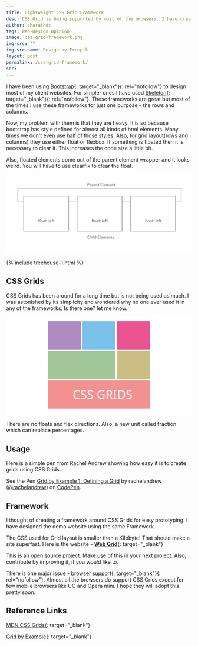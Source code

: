 ```yaml
---
title: Lightweight CSS Grid Framework
desc: CSS Grid is being supported by most of the browsers. I have created a framework built around this for my next websites. The CSS weighs only around a Kilobyte! I hope other frameworks migrate to CSS Grid soon. 
author: sharathdt
tags: Web-Design Opinion
image: css-grid-framework.png
img-src: ""
img-src-name: Design by Freepik
layout: post
permalink: /css-grid-framework/
sec: 
---
```


I have been using [Bootstrap](http://getbootstrap.com/){: target="_blank"}{: rel="nofollow"} to design most of my client websites. For simpler ones I have used [Skeleton](http://getskeleton.com){: target="_blank"}{: rel="nofollow"}. These frameworks are great but most of the times I use these frameworks for just one purpose - the rows and columns. 

Now, my problem with them is that they are heavy. It is so because bootstrap has style defined for almost all kinds of html elements. Many times we don't even use half of those styles. Also, for grid layout(rows and columns) they use either float or flexbox. If something is floated then it is necessary to clear it. This increases the code size a little bit.

Also, floated elements come out of the parent element wrapper and it looks weird. You will have to use clearfix to clear the float.

![Float Problems](/images/float-problems.svg)

{% include treehouse-1.html %}


## CSS Grids

CSS Grids has been around for a long time but is not being used as much. I was astonished by its simplicity and wondered why no one ever used it in any of the frameworks. Is there one? let me know.

![Float Problems](/images/css-grid-framework.svg)


There are no floats and flex directions. Also, a new unit called fraction which can replace percentages.



## Usage

Here is a simple pen from Rachel Andrew showing how easy it is to create grids using CSS Grids.

<p data-height="300" data-theme-id="light" data-slug-hash="BNXyQa" data-default-tab="css,result" data-user="rachelandrew" data-embed-version="2" data-pen-title="Grid by Example 1: Defining a Grid" class="codepen">See the Pen <a href="https://codepen.io/rachelandrew/pen/BNXyQa/">Grid by Example 1: Defining a Grid</a> by rachelandrew (<a href="https://codepen.io/rachelandrew">@rachelandrew</a>) on <a href="https://codepen.io">CodePen</a>.</p>


## Framework

I thought of creating a framework around CSS Grids for easy prototyping. I have designed the demo website using the same Framework. 

The CSS used for Grid layout is smaller than a Kilobyte! That should make a site superfast. Here is the website - [**Web Grid**](http://webjeda.com/web-grid/){: target="_blank"}

This is an open source project. Make use of this in your next project. Also, contribute by improving it, if you would like to.


There is one major issue - [browser support](http://caniuse.com/css-grid/embed){: target="_blank"}{: rel="nofollow"}. Almost all the browsers do support CSS Grids except for few mobile browsers like UC and Opera mini. I hope they will adopt this pretty soon.


## Reference Links

[MDN CSS Grids](https://developer.mozilla.org/en-US/docs/Web/CSS/CSS_Grid_Layout){: target="_blank"}

[Grid by Example](https://gridbyexample.com/examples/){: target="_blank"}



<script async src="https://production-assets.codepen.io/assets/embed/ei.js"></script>